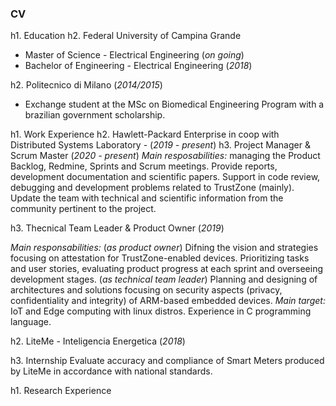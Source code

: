### CV

h1. Education
h2. Federal University of Campina Grande
- Master of Science - Electrical Engineering (_on going_)
- Bachelor of Engineering - Electrical Engineering (_2018_)

h2. Politecnico di Milano (_2014/2015_)
- Exchange student at the MSc on Biomedical Engineering Program with a brazilian government scholarship.

h1. Work Experience
h2. Hawlett-Packard Enterprise in coop with Distributed Systems Laboratory - (_2019 - present_)
h3. Project Manager & Scrum Master (_2020 - present_)
*Main resposabilities:* managing the Product Backlog, Redmine, Sprints and Scrum meetings. Provide reports, development documentation and scientific papers. Support in code review, debugging and development problems related to TrustZone (mainly). Update the team with technical and scientific information from the community pertinent to the project.

h3. Thecnical Team Leader & Product Owner (_2019_)

*Main responsabilities:* (_as product owner_) Difning the vision and strategies focusing on attestation for TrustZone-enabled devices. Prioritizing tasks and user stories, evaluating product progress at each sprint and overseeing development stages. (_as technical team leader_) Planning and designing of architectures and solutions focusing on security aspects (privacy, confidentiality and integrity) of ARM-based embedded devices. 
*Main target:* IoT and Edge computing with linux distros. 
Experience in C programming language.

h2. LiteMe - Inteligencia Energetica (_2018_)

h3. Internship
Evaluate accuracy and compliance of Smart Meters produced by LiteMe in accordance with national standards.


h1. Research Experience
